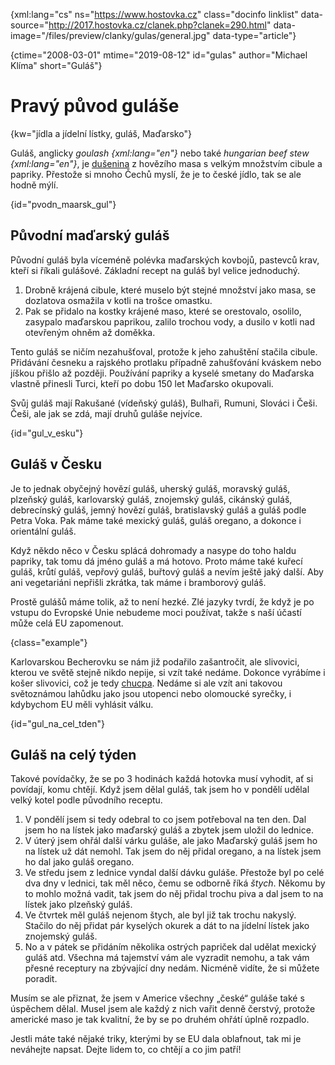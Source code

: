 
{xml:lang="cs" ns="https://www.hostovka.cz" class="docinfo linklist" data-source="http://2017.hostovka.cz/clanek.php?clanek=290.html" data-image="/files/preview/clanky/gulas/general.jpg" data-type="article"}

{ctime="2008-03-01" mtime="2019-08-12" id="gulas" author="Michael Klíma" short="Guláš"}

# Pravý původ guláše

<!-- generated attribute kw by user_udpatekw.sh on 2020-02-28, do not edit -->

{kw="jídla a jídelní lístky, guláš, Maďarsko"}

Guláš, anglicky _goulash {xml:lang="en"}_ nebo také _hungarian beef stew {xml:lang="en"}_, je [dušenina][1] z hovězího masa s velkým množstvím cibule a papriky. Přestože si mnoho Čechů myslí, že je to české jídlo, tak se ale hodně mýlí.

{id="pvodn\_maarsk\_gul"}

## Původní maďarský guláš

Původní guláš byla víceméně polévka maďarských kovbojů, pastevců krav, kteří si říkali gulášové. Základní recept na guláš byl velice jednoduchý.

  1. Drobně krájená cibule, které muselo být stejné množství jako masa, se dozlatova osmažila v kotli na trošce omastku.
  2. Pak se přidalo na kostky krájené maso, které se orestovalo, osolilo, zasypalo maďarskou paprikou, zalilo trochou vody, a dusilo v kotli nad otevřeným ohněm až doměkka.

Tento guláš se ničím nezahušťoval, protože k jeho zahuštění stačila cibule. Přidávání česneku a rajského protlaku případně zahušťování kváskem nebo jíškou přišlo až později. Používání papriky a kyselé smetany do Maďarska vlastně přinesli Turci, kteří po dobu 150 let Maďarsko okupovali.

Svůj guláš mají Rakušané (vídeňský guláš), Bulhaři, Rumuni, Slováci i Češi. Češi, ale jak se zdá, mají druhů guláše nejvíce.

{id="gul\_v\_esku"}

## Guláš v Česku

Je to jednak obyčejný hovězí guláš, uherský guláš, moravský guláš, plzeňský guláš, karlovarský guláš, znojemský guláš, cikánský guláš, debrecínský guláš, jemný hovězí guláš, bratislavský guláš a guláš podle Petra Voka. Pak máme také mexický guláš, guláš oregano, a dokonce i orientální guláš.

Když někdo něco v Česku splácá dohromady a nasype do toho haldu papriky, tak tomu dá jméno guláš a má hotovo. Proto máme také kuřecí guláš, krůtí guláš, vepřový guláš, buřtový guláš a nevím ještě jaký další. Aby ani vegetariáni nepřišli zkrátka, tak máme i bramborový guláš.

Prostě gulášů máme tolik, až to není hezké. Zlé jazyky tvrdí, že když je po vstupu do Evropské Unie nebudeme moci používat, takže s naší účastí může celá EU zapomenout.

{class="example"}

Karlovarskou Becherovku se nám již podařilo zašantročit, ale slivovici, kterou ve světě stejně nikdo nepije, si vzít také nedáme. Dokonce vyrábíme i košer slivovici, což je tedy [chucpa][2]. Nedáme si ale vzít ani takovou světoznámou lahůdku jako jsou utopenci nebo olomoucké syrečky, i kdybychom EU měli vyhlásit válku.

{id="gul\_na\_cel_tden"}

## Guláš na celý týden

Takové povídačky, že se po 3 hodinách každá hotovka musí vyhodit, ať si povídají, komu chtějí. Když jsem dělal guláš, tak jsem ho v pondělí udělal velký kotel podle původního receptu.

  1. V pondělí jsem si tedy odebral to co jsem potřeboval na ten den. Dal jsem ho na lístek jako maďarský guláš a zbytek jsem uložil do lednice.
  2. V úterý jsem ohřál další várku guláše, ale jako Maďarský guláš jsem ho na lístek už dát nemohl. Tak jsem do něj přidal oregano, a na lístek jsem ho dal jako guláš oregano.
  3. Ve středu jsem z lednice vyndal další dávku guláše. Přestože byl po celé dva dny v lednici, tak měl něco, čemu se odborně říká _štych_. Někomu by to mohlo možná vadit, tak jsem do něj přidal trochu piva a dal jsem to na lístek jako plzeňský guláš.
  4. Ve čtvrtek měl guláš nejenom štych, ale byl již tak trochu nakyslý. Stačilo do něj přidat pár kyselých okurek a dát to na jídelní lístek jako znojemský guláš.
  5. No a v pátek se přidáním několika ostrých papriček dal udělat mexický guláš atd. Všechna má tajemství vám ale vyzradit nemohu, a tak vám přesné receptury na zbývající dny nedám. Nicméně vidíte, že si můžete poradit.

Musím se ale přiznat, že jsem v Americe všechny „české“ guláše také s úspěchem dělal. Musel jsem ale každý z nich vařit denně čerstvý, protože americké maso je tak kvalitní, že by se po druhém ohřátí úplně rozpadlo.

Jestli máte také nějaké triky, kterými by se EU dala oblafnout, tak mi je neváhejte napsat. Dejte lidem to, co chtějí a co jim patří!

 [1]: /duseni
 [2]: /chucpa

